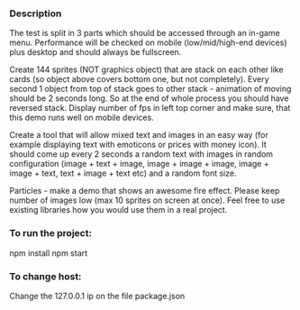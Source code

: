 ### Description
The test is split in 3 parts which should be accessed through an in-game menu. Performance will be checked on mobile (low/mid/high-end devices) plus desktop and should always be fullscreen.

Create 144 sprites (NOT graphics object) that are stack on each other like cards (so object above covers bottom one, but not completely). Every second 1 object from top of stack goes to other stack - animation of moving should be 2 seconds long. So at the end of whole process you should have reversed stack. Display number of fps in left top corner and make sure, that this demo runs well on mobile devices.

Create a tool that will allow mixed text and images in an easy way (for example displaying text with emoticons or prices with money icon). It should come up every 2 seconds a random text with images in random configuration (image + text + image, image + image + image, image + image + text, text + image + text etc) and a random font size.

Particles - make a demo that shows an awesome fire effect. Please keep number of images low (max 10 sprites on screen at once). Feel free to use existing libraries how you would use them in a real project.

### To run the project:
npm install
npm start

### To change host:
Change the 127.0.0.1 ip on the file package.json
